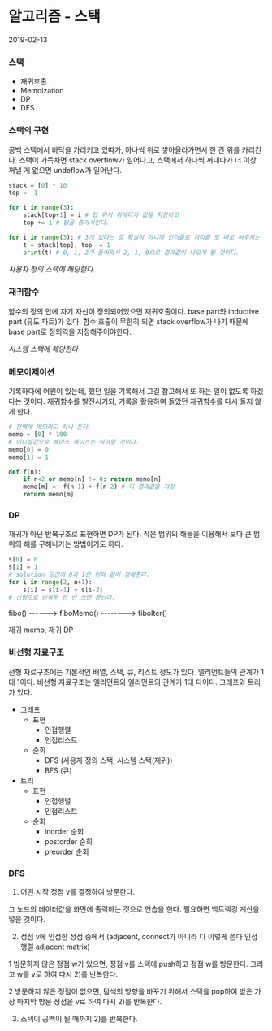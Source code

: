 # 알고리즘 - 스택

2019-02-13



### 스택

- 재귀호출
- Memoization
- DP
- DFS



### 스택의 구현

공백 스택에서 바닥을 가리키고 있따가, 하나씩 위로 쌓아올라가면서 한 칸 위를 카리킨다. 스택이 가득차면 stack overflow가 일어나고, 스택에서 하나씩 꺼내다가 더 이상 꺼낼 게 없으면 undeflow가 일어난다.

```python
stack = [0] * 10
top = -1

for i in range(3):
	stack[top+1] = i # 탑 위치 위에다가 값을 저장하고
	top += 1 # 탑을 증가시킨다.

for i in range(3): # 3개 있다는 걸 확실히 아니까 언더플로 처리를 또 따로 써주지는 않았다
	t = stack[top]; top -= 1
	print(t) # 0, 1, 2가 들어와서 2, 1, 0으로 결과값이 나오게 될 것이다.
```

_사용자 정의 스택에 해당한다_



### 재귀함수

함수의 정의 안에 자기 자신이 정의되어있으면 재귀호출이다. base part와 inductive part (유도 파트)가 있다. 함수 호출이 무한히 되면 stack overflow가 나기 때문에 base part로 정의역을 지정해주어야한다. 

_시스템 스택에 해당한다_



### 메모이제이션

기록하다에 어원이 있는데, 했던 일을 기록해서 그걸 참고해서 또 하는 일이 없도록 하겠다는 것이다. 재귀함수를 발전시키되, 기록을 활용하여 돌았던 재귀함수를 다시 돌지 않게 한다.

```python
# 전역에 메모라고 하나 둔다.
memo = [0] * 100
# 이니셜값으로 베이스 케이스는 줘야할 것이다.
memo[0] = 0
memo[1] = 1

def f(n):
	if n<2 or memo[n] != 0: return memo[n]
	memo[m] =  f(n-1) + f(n-2) # 이 결과값을 저장
	return memo[m]
```



### DP

재귀가 아닌 반복구조로 표현하면 DP가 된다. 작은 범위의 해들을 이용해서 보다 큰 범위의 해를 구해나가는 방법이기도 하다. 

```python
s[0] = 0
s[1] = 1
# solution 공간의 0과 1은 위와 같이 정해준다.
for i in range(2, n+1):
	s[i] = s[i-1] + s[i-2]
# 선형으로 반복문 한 번 쓰면 끝난다.
```



fibo()       ------>     fiboMemo()       --------> fiboIter()

재귀                       memo, 재귀                    DP



### 비선형 자료구조

선형 자료구조에는 기본적인 배열, 스택, 큐, 리스트 정도가 있다. 엘리먼트들의 관계가 1대 1이다. 비선형 자료구조는 엘리먼트와 엘리먼트의 관계가 1대 다이다. 그래프와 트리가 있다.

- 그래프
  - 표현
    - 인접행렬
    - 인접리스트
  - 순회
    - DFS (사용자 정의 스택, 시스템 스택(재귀))
    - BFS (큐)
- 트리
  - 표현
    - 인접행렬
    - 인접리스트
  - 순회
    - inorder 순회
    - postorder 순회
    - preorder 순회



### DFS

1) 어떤 시작 정점 v를 결정하여 방문한다. 

그 노드의 데이터값을 화면에 출력하는 것으로 연습을 한다. 필요하면 백트랙킹 계산을 넣을 것이다.

2) 정점 v에 인접한 정점 중에서 (adjacent, connect가 아니라 다 이렇게 쓴다 인접 행렬 adjacent matrix)

1 방문하지 않은 정점 w가 있으면, 정점 v를 스택에 push하고 정점 w를 방문한다. 그리고 w를 v로 하여 다시 2)를 반복한다.

2 방문하지 않은 정점이 없으면, 탐색의 방향을 바꾸기 위해서 스택을 pop하여 받은 가장 마지막 방문 정점을 v로 하여 다시 2)를 반복한다.

3) 스택이 공백이 될 때까지 2)를 반복한다.